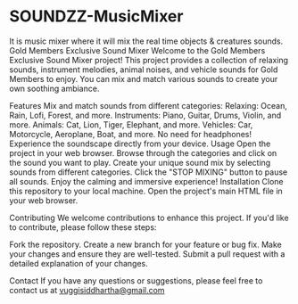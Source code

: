 # SOUNDZZ-MusicMixer
It is  music mixer where it will mix the real time objects &amp; creatures sounds.
Gold Members Exclusive Sound Mixer
Welcome to the Gold Members Exclusive Sound Mixer project! This project provides a collection of relaxing sounds, instrument melodies, animal noises, and vehicle sounds for Gold Members to enjoy. You can mix and match various sounds to create your own soothing ambiance.

Features
Mix and match sounds from different categories:
Relaxing: Ocean, Rain, Lofi, Forest, and more.
Instruments: Piano, Guitar, Drums, Violin, and more.
Animals: Cat, Lion, Tiger, Elephant, and more.
Vehicles: Car, Motorcycle, Aeroplane, Boat, and more.
No need for headphones! Experience the soundscape directly from your device.
Usage
Open the project in your web browser.
Browse through the categories and click on the sound you want to play.
Create your unique sound mix by selecting sounds from different categories.
Click the "STOP MIXING" button to pause all sounds.
Enjoy the calming and immersive experience!
Installation
Clone this repository to your local machine.
Open the project's main HTML file in your web browser.

Contributing
We welcome contributions to enhance this project. If you'd like to contribute, please follow these steps:

Fork the repository.
Create a new branch for your feature or bug fix.
Make your changes and ensure they are well-tested.
Submit a pull request with a detailed explanation of your changes.


Contact
If you have any questions or suggestions, please feel free to contact us at vuggisiddhartha@gmail.com

